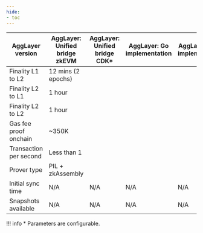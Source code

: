 ```yaml
---
hide:
- toc
---
```



| AggLayer version       | AggLayer: Unified bridge zkEVM | AggLayer: Unified bridge CDK* | AggLayer: Go implementation | AggLayer: Rust implementation | AggLayer: Rust with pessimistic proof | AggLayer: Multi-chain |
|------------------------|--------------------------------|-------------------------------|-----------------------------|-------------------------------|---------------------------------------|-----------------------|
| Finality L1 to L2      | 12 mins (2 epochs)             |                               |                             |                               |                                       |                       |
| Finality L2 to L1      | 1 hour                         |                               |                             |                               |                                       |                       |
| Finality L2 to L2      | 1 hour                         |                               |                             |                               |                                       |                       |
| Gas fee proof onchain  | ~350K                          |                               |                             |                               |                                       |                       |
| Transaction per second | Less than 1                    |                               |                             |                               |                                       |                       |
| Prover type            | PIL + zkAssembly               |                               |                             |                               |                                       |                       |
| Initial sync time      | N/A                            | N/A                           | N/A                         | N/A                           | In design                             | In design             |
| Snapshots available    | N/A                            | N/A                           | N/A                         | N/A                           | In design                             | In design             |

!!! info 
    * Parameters are configurable.
